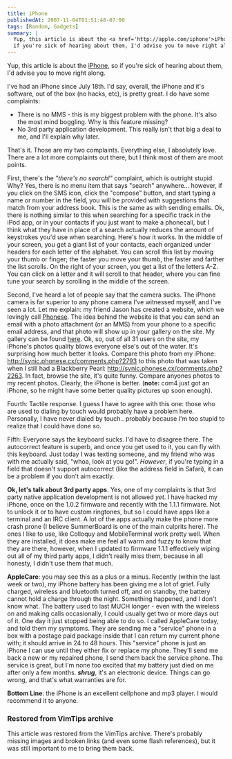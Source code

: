 ```yaml
---
title: iPhone
publishedAt: 2007-11-04T01:51:48-07:00
tags: [Random, Gadgets]
summary: |
  Yup, this article is about the <a href='http://apple.com/iphone'>iPhone</a>, so
  if you're sick of hearing about them, I'd advise you to move right along.
---
```

Yup, this article is about the <a href='http://apple.com/iphone'>iPhone</a>, so
if you're sick of hearing about them, I'd advise you to move right
along.

I've had an iPhone since July 18th.  I'd say, overall, the iPhone and it's
software, out of the box (no hacks, etc), is pretty great.  I do have some
complaints:

<ul>
<li>There is no MMS - this is my biggest problem with the phone.  It's also the
most mind boggling.  Why is this feature missing?</li>
<li>No 3rd party application development.  This really isn't that big a deal to
me, and I'll explain why later.</li>
</ul>

That's it.  Those are my two complaints.  Everything else, I absolutely love.
There are a lot more complaints out there, but I think most of them are moot
points.

First, there's the <i>"there's no search!"</i> complaint, which is outright
stupid.  Why?  Yes, there is no menu item that says "search" anywhere...
however, if you click on the SMS icon, click the "compose" button, and start
typing a name or number in the field, you will be provided with suggestions
that match from your address book.  This is the same as with sending emails.
Ok, there is nothing similar to this when searching for a specific track in the
iPod app, or in your contacts if you just want to make a phonecall, but I think
what they have in place of a search actually reduces the amount of keystrokes
you'd use when searching.  Here's how it works.  In the middle of your screen,
you get a giant list of your contacts, each organized under headers for each
letter of the alphabet.  You can scroll this list by moving your thumb or
finger; the faster you move your thumb, the faster and farther the list
scrolls.  On the right of your screen, you get a list of the letters A-Z.  You
can click on a letter and it will scroll to that header, where you can fine
tune your search by scrolling in the middle of the screen.

Second, I've heard a lot of people say that the camera sucks.  The iPhone
camera is far superior to any phone camera I've witnessed myself, and I've seen
a lot.  Let me explain: my friend Jason has created a website, which we
lovingly call <a href='http://phonese.cx'>Phonese</a>.  The idea behind the
website is that you can send an email with a photo attachment (or an MMS) from
your phone to a specific email address, and that photo will show up in your
gallery on the site.  My gallery can be found <a
href='http://synic.phonese.cx'>here</a>.  Ok, so, out of all 31 users on the
site, my iPhone's photos quality blows everyone else's out of the water.  It's
surprising how much better it looks.  Compare this photo from my iPhone:
http://synic.phonese.cx/comments.php?2793 to this photo that was taken when I
still had a Blackberry Pearl:  http://synic.phonese.cx/comments.php?2263.  In
fact, browse the site, it's quite funny.  Compare anyones photos to my recent
photos.  Clearly, the iPhone is better. (<b>note:</b> com4 just got an iPhone,
so he might have some better quality pictures up soon enough).

Fourth: Tactile response.  I guess I have to agree with this one: those who are
used to dialing by touch would probably have a problem here.  Personally, I
have never dialed by touch.. probably because I'm too stupid to realize that I
could have done so.

Fifth: Everyone says the keyboard sucks.  I'd have to disagree there.  The
autocorrect feature is superb, and once you get used to it, you can fly with
this keyboard.  Just today I was texting someone, and my friend who was with me
actually said, "whoa, look at you go!".  <i>However</i>, if you're typing in a
field that doesn't support autocorrect (like the address field in Safari), it
can be a problem if you don't aim exactly.

<b>Ok, let's talk about 3rd party apps</b>.  Yes, one of my complaints is that
3rd party native application development is not allowed <i>yet</i>.  I have
hacked my iPhone, once on the 1.0.2 firmware and recently with the 1.1.1
firmware.  Not to unlock it or to have custom ringtones, but so I could have
apps like a terminal and an IRC client.  A lot of the apps actually make the
phone more crash prone (I believe SummerBoard is one of the main culprits
here).  The ones I like to use, like Colloquy and MobileTerminal work pretty
well.  When they are installed, it does make me feel all warm and fuzzy to know
that they are there, however, when I updated to firmware 1.1.1 effectively
wiping out all of my third party apps, I didn't really miss them, because in
all honesty, I didn't use them that much.

<b>AppleCare</b>:  you may see this as a plus or a minus.  Recently (within the
last week or two), my iPhone battery has been giving me a lot of grief.  Fully
charged, wireless and bluetooth turned off, and on standby, the battery cannot
hold a charge through the night.  Something happened, and I don't know what.
The battery used to last MUCH longer - even with the wireless on and making
calls occasionally, I could usually get two or more days out of it.  One day it
just stopped being able to do so.  I called AppleCare today, and told them my
symptoms.  They are sending me a "service" phone in a box with a postage paid
package inside that I can return my current phone with; it should arrive in 24
to 48 hours.  This "service" phone is just an iPhone I can use until they
either fix or replace my phone.  They'll send me back a new or my repaired
phone, I send them back the service phone.  The service is great, but I'm none
too excited that my battery just died on me after only a few months.
<b>*shrug*</b>, it's an electronic device.  Things can go wrong, and that's
what warranties are for.

<b>Bottom Line</b>:  the iPhone is an excellent cellphone and mp3 player.  I
would recommend it to anyone.

<div class="restored-from-archive">
  <h3>Restored from VimTips archive</h3>
  <p>
  This article was restored from the VimTips archive. There's probably
  missing images and broken links (and even some flash references), but it
  was still important to me to bring them back.
  </p>
</div>
